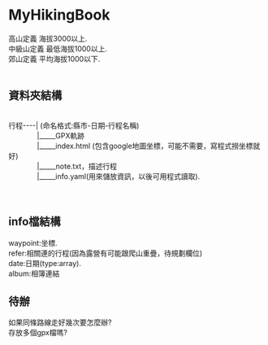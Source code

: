 # MyHikingBook


高山定義 海拔3000以上.  
中級山定義 最低海拔1000以上.  
郊山定義 平均海拔1000以下.
&emsp;  
&emsp;  


## 資料夾結構
&emsp;  
行程----|  (命名格式:縣市-日期-行程名稱)  
&emsp;&emsp;&emsp;&emsp;\|\_\_\_\_\_GPX軌跡   
&emsp;&emsp;&emsp;&emsp;\|\_\_\_\_\_index.html (包含google地圖坐標，可能不需要，寫程式撈坐標就好)      
&emsp;&emsp;&emsp;&emsp;\|\_\_\_\_\_note.txt，描述行程  
&emsp;&emsp;&emsp;&emsp;\|\_\_\_\_\_info.yaml(用來儲放資訊，以後可用程式讀取).
&emsp;  
&emsp;  
&emsp;  



## info檔結構 
 waypoint\:坐標.  
 refer\:相關連的行程(因為露營有可能跟爬山重疊，待規劃欄位)      
date\:日期(type:array).  
album\:相簿連結

## 待辦
如果同條路線走好幾次要怎麼辦?  
存放多個gpx檔嗎? 